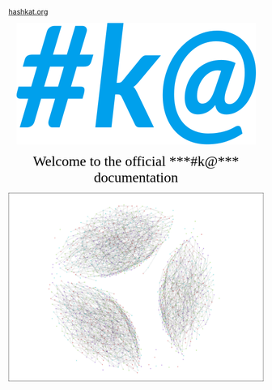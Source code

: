 [hashkat.org](http://hashkat.org)

<p align='center'>
<img src='img/logo.svg'>
</p>

<center>
<span style="color:black; font-family:Georgia; font-size:2em;">Welcome to the official ***#k@*** documentation</span>
</center>

<p align='center'>
<img src='img/front_page.png'>
</p>
